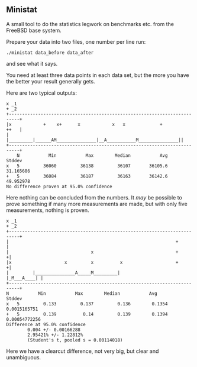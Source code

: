 ## Ministat

A small tool to do the statistics legwork on benchmarks etc. from the FreeBSD base system.

Prepare your data into two files, one number per line
run:

	./ministat data_before data_after

and see what it says.

You need at least three data points in each data set, but the more
you have the better your result generally gets.

Here are two typical outputs:

	x _1
	+ _2
	+--------------------------------------------------------------------------+
	|x            +    x+      x            x   x             +           ++   |
	|        |_________|______AM_______________|__A___________M_______________||
	+--------------------------------------------------------------------------+
	    N           Min           Max        Median           Avg        Stddev
	x   5         36060         36138         36107       36105.6     31.165686
	+   5         36084         36187         36163       36142.6     49.952978
	No difference proven at 95.0% confidence

Here nothing can be concluded from the numbers.  It _may_ be possible to
prove something if many more measurements are made, but with only five
measurements, nothing is proven.


	x _1
	+ _2
	+--------------------------------------------------------------------------+
	|                                                               +          |
	|                               x                               +         +|
	|x                    x         x          x                    +         +|
	|         |_______________A_____M_________|                   |_M___A____| |
	+--------------------------------------------------------------------------+
    N           Min           Max        Median           Avg        Stddev
	x   5         0.133         0.137         0.136        0.1354  0.0015165751
	+   5         0.139          0.14         0.139        0.1394 0.00054772256
	Difference at 95.0% confidence
	        0.004 +/- 0.00166288
	        2.95421% +/- 1.22812%
	        (Student's t, pooled s = 0.00114018)
	        
Here we have a clearcut difference, not very big, but clear and unambiguous.
